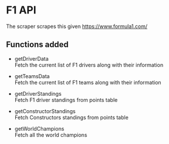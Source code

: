 # F1 API

The scraper scrapes this given https://www.formula1.com/

## Functions added

- getDriverData  
  Fetch the current list of F1 drivers along with their information 

- getTeamsData  
  Fetch the current list of F1 teams along with their information

- getDriverStandings   
  Fetch F1 driver standings from points table  

- getConstructorStandings  
  Fetch Constructors standings from points table

- getWorldChampions  
  Fetch all the world champions 